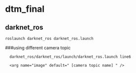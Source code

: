 # dtm_final
## darknet_ros
    roslaunch darknet_ros darknet_ros.launch
    
###using different camera topic
    
      darknet_ros/darknet_ros/launch/darknet_ros.launch line6
      
      <arg name="image" default=" [camera topic name] " />
